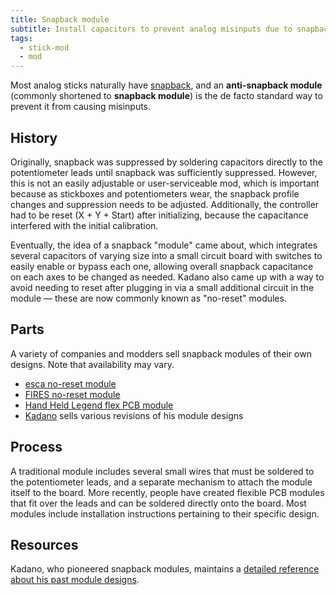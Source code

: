 ```yaml
---
title: Snapback module
subtitle: Install capacitors to prevent analog misinputs due to snapback.
tags:
  - stick-mod
  - mod
---
```


Most analog sticks naturally have [snapback](/analog-sticks/stickboxes#snapback), and an **anti-snapback module** (commonly shortened to **snapback module**) is the de facto standard way to prevent it from causing misinputs.

## History

Originally, snapback was suppressed by soldering capacitors directly to the potentiometer leads until snapback was sufficiently suppressed. However, this is not an easily adjustable or user-serviceable mod, which is important because as stickboxes and potentiometers wear, the snapback profile changes and suppression needs to be adjusted. Additionally, the controller had to be reset (X + Y + Start) after initializing, because the capacitance interfered with the initial calibration.

Eventually, the idea of a snapback "module" came about, which integrates several capacitors of varying size into a small circuit board with switches to easily enable or bypass each one, allowing overall snapback capacitance on each axes to be changed as needed. Kadano also came up with a way to avoid needing to reset after plugging in via a small additional circuit in the module — these are now commonly known as "no-reset" modules.

## Parts

A variety of companies and modders sell snapback modules of their own designs. Note that availability may vary.

- [esca no-reset module](https://www.etsy.com/listing/1063578642/esca-gamecube-controller-snapback)
- [FIRES no-reset module](https://www.etsy.com/listing/1060466170/fires-no-reset-antisnapback-module-for)
- [Hand Held Legend flex PCB module](https://handheldlegend.com/products/no-reset-snapback-mod-for-the-gamecube-controller-hand-held-legend?variant=39711300354182)
- [Kadano](https://kadano.biz) sells various revisions of his module designs

## Process

A traditional module includes several small wires that must be soldered to the potentiometer leads, and a separate mechanism to attach the module itself to the board. More recently, people have created flexible PCB modules that fit over the leads and can be soldered directly onto the board. Most modules include installation instructions pertaining to their specific design.

## Resources

Kadano, who pioneered snapback modules, maintains a [detailed reference about his past module designs](https://kadano.net/SSBM/GCC/S2.html).
